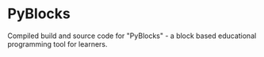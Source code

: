 # PyBlocks
Compiled build and source code for "PyBlocks" - a block based educational programming tool for learners.
